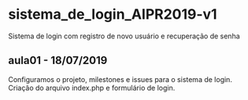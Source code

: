 # sistema_de_login_AIPR2019-v1
Sistema de login com registro de novo usuário e recuperação de senha

## aula01 - 18/07/2019
Configuramos o projeto, milestones e issues para o sistema de login.
Criação do arquivo index.php e formulário de login.
